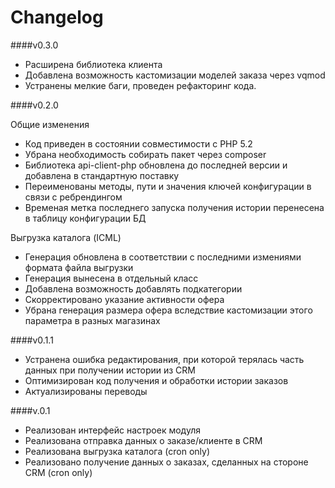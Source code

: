 Changelog
=========

####v0.3.0

* Расширена библиотека клиента
* Добавлена возможность кастомизации моделей заказа через vqmod
* Устранены мелкие баги, проведен рефакторинг кода.


####v0.2.0

Общие изменения

* Код приведен в состоянии совместимости с PHP 5.2
* Убрана необходимость собирать пакет через composer
* Библиотека api-client-php обновлена до последней версии и добавлена в стандартную поставку
* Переименованы методы, пути и значения ключей конфигурации в связи с ребрендингом
* Временая метка последнего запуска получения истории перенесена в таблицу конфигурации БД

Выгрузка каталога (ICML)

* Генерация обновлена в соответствии с последними измениями формата файла выгрузки
* Генерация вынесена в отдельный класс
* Добавлена возможность добавлять подкатегории
* Скорректировано указание активности офера
* Убрана генерация размера офера вследствие кастомизации этого параметра в разных магазинах

####v0.1.1
* Устранена ошибка редактирования, при которой терялась часть данных при получении истории из CRM
* Оптимизирован код получения и обработки истории заказов
* Актуализированы переводы

####v.0.1
* Реализован интерфейс настроек модуля
* Реализована отправка данных о заказе/клиенте в CRM
* Реализована выгрузка каталога (cron only)
* Реализовано получение данных о заказах, сделанных на стороне CRM (cron only)

